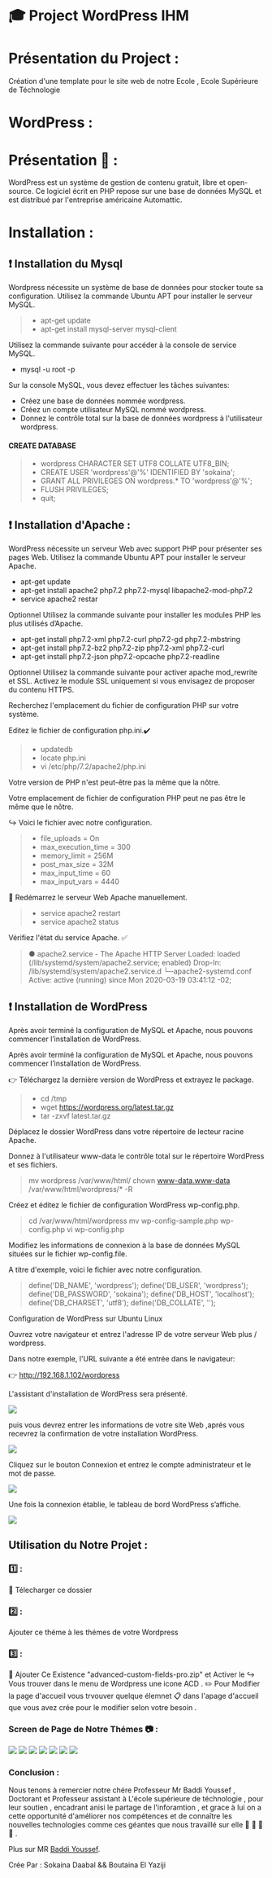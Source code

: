 #  :mortar_board: Project WordPress IHM

# Présentation du Project :
  Création d'une template pour le site web de notre Ecole , Ecole Supérieure de Téchnologie 
# WordPress :

# Présentation :bell: :

 WordPress est un système de gestion de contenu gratuit, libre et open-source. Ce logiciel écrit en PHP repose sur une base de données MySQL et est distribué par l'entreprise américaine Automattic.

# Installation :
## :exclamation: Installation du Mysql 
<p>Wordpress  nécessite un système de base de données pour stocker toute sa configuration.
Utilisez la commande Ubuntu APT pour installer le serveur MySQL.</p>

> * apt-get update
> * apt-get install mysql-server mysql-client

<p>Utilisez la commande suivante pour accéder à la console de service MySQL.</p>

 * mysql -u root -p

<p>Sur la console MySQL, vous devez effectuer les tâches suivantes:</p>

*  Créez une base de données nommée wordpress.
*  Créez un compte utilisateur MySQL nommé wordpress.
*  Donnez le contrôle total sur la base de données wordpress à l'utilisateur wordpress.

#### CREATE DATABASE 
> * wordpress CHARACTER SET UTF8 COLLATE UTF8_BIN;
> * CREATE USER 'wordpress'@'%' IDENTIFIED BY 'sokaina';
> * GRANT ALL PRIVILEGES ON wordpress.* TO 'wordpress'@'%';
> * FLUSH PRIVILEGES;
> * quit;

## :exclamation: Installation d'Apache :
<p>
 WordPress nécessite un serveur Web avec support PHP pour présenter ses pages Web.
Utilisez la commande Ubuntu APT pour installer le serveur Apache.
</p>
<ul>
 <li> apt-get update </li>
 <li> apt-get install apache2 php7.2 php7.2-mysql libapache2-mod-php7.2 </li>
 <li> service apache2 restar </li>
 </ul>
<p>
Optionnel Utilisez la commande suivante pour installer les modules PHP les plus utilisés d’Apache.
</p>
 <ul>
 <li> apt-get install php7.2-xml php7.2-curl php7.2-gd php7.2-mbstring </li>
<li> apt-get install php7.2-bz2 php7.2-zip php7.2-xml php7.2-curl </li>
<li> apt-get install php7.2-json php7.2-opcache php7.2-readline </li>
</ul>
<p>
Optionnel Utilisez la commande suivante pour activer apache mod_rewrite et SSL.
Activez le module SSL uniquement si vous envisagez de proposer du contenu HTTPS.
</p>

<p>
Recherchez l'emplacement du fichier de configuration PHP sur votre système.
</p>

Editez le fichier de configuration php.ini.:heavy_check_mark:

>  * updatedb
>  * locate php.ini
>  * vi /etc/php/7.2/apache2/php.ini

<p>Votre version de PHP n'est peut-être pas la même que la nôtre.</p>
<p>
Votre emplacement de fichier de configuration PHP peut ne pas être le même que le nôtre.</p>

 :arrow_right_hook: Voici le fichier avec notre configuration.

> * file_uploads = On
> * max_execution_time = 300
> * memory_limit = 256M
> * post_max_size = 32M
> * max_input_time = 60
> * max_input_vars = 4440

:arrows_counterclockwise:  Redémarrez le serveur Web Apache manuellement.

> *  service apache2 restart
> *  service apache2 status

Vérifiez l'état du service Apache. :white_check_mark:

> ● apache2.service - The Apache HTTP Server
> Loaded: loaded (/lib/systemd/system/apache2.service; enabled)
> Drop-In: /lib/systemd/system/apache2.service.d
> └─apache2-systemd.conf
> Active: active (running) since Mon 2020-03-19 03:41:12 -02;

## :exclamation: Installation de WordPress
<p>Après avoir terminé la configuration de MySQL et Apache, nous pouvons commencer l’installation de WordPress.</p>
<p>Après avoir terminé la configuration de MySQL et Apache, nous pouvons commencer l’installation de WordPress.</p>
 
 :point_right: Téléchargez la dernière version de WordPress et extrayez le package. 

> *  cd /tmp
> *  wget https://wordpress.org/latest.tar.gz
> *  tar -zxvf latest.tar.gz
<p>
Déplacez le dossier WordPress dans votre répertoire de lecteur racine Apache.
</p>
<p>
Donnez à l'utilisateur www-data le contrôle total sur le répertoire WordPress et ses fichiers.

>  mv wordpress /var/www/html/
> chown www-data.www-data /var/www/html/wordpress/* -R
</p>
<p>
Créez et éditez le fichier de configuration WordPress wp-config.php.
<p>

>  cd /var/www/html/wordpress
>  mv wp-config-sample.php wp-config.php
>  vi wp-config.php

<p>Modifiez les informations de connexion à la base de données MySQL situées sur le fichier wp-config.file.</p>

<p>A titre d'exemple, voici le fichier avec notre configuration.</p>

> define('DB_NAME', 'wordpress');
> define('DB_USER', 'wordpress');
> define('DB_PASSWORD', 'sokaina');
> define('DB_HOST', 'localhost');
> define('DB_CHARSET', 'utf8');
> define('DB_COLLATE', '');

Configuration de WordPress sur Ubuntu Linux

Ouvrez votre navigateur et entrez l'adresse IP de votre serveur Web plus / wordpress.

Dans notre exemple, l'URL suivante a été entrée dans le navigateur:


 :point_right:   http://192.168.1.102/wordpress

<p>L'assistant d'installation de WordPress sera présenté.</p>
<img src="https://github.com/BouTaina11/wordpress_Template_Project/blob/master/Project-WordPress/img/langue-installation-wordpress.png">
<p>
puis vous devrez entrer les informations de votre site Web ,aprés vous recevrez la confirmation de votre installation WordPress.</p>
<img src="https://github.com/BouTaina11/wordpress_Template_Project/blob/master/Project-WordPress/img/installer-wordpress2-271x300.png">
<p>
Cliquez sur le bouton Connexion et entrez le compte administrateur et le mot de passe.</p>
<img src="https://github.com/BouTaina11/wordpress_Template_Project/blob/master/Project-WordPress/img/xampp_wordpress-installation_4-1.png">
<p>Une fois la connexion établie, le tableau de bord WordPress s’affiche.</p>
<img src="https://github.com/BouTaina11/wordpress_Template_Project/blob/master/Project-WordPress/img/screen-themes.png">

## Utilisation du Notre Projet :
###  :one: :
   :open_file_folder: Télecharger ce dossier  
### :two: :
   Ajouter ce théme à les thémes de votre Wordpress 
### :three: :
   :memo: Ajouter Ce Existence "advanced-custom-fields-pro.zip" et Activer le 
   :arrow_right_hook: Vous trouver dans le menu de Wordpress une icone ACD . 
   :pencil2: Pour Modifier la page d'accueil vous trvouver quelque élemnet   :clipboard: dans l'apage d'accueil que vous avez crée pour le modifier selon votre besoin .
### Screen de Page de Notre Thémes :camera: :

<img src="https://github.com/BouTaina11/wordpress_Template_Project/blob/master/Project-WordPress/img/Screenshot_2020-03-29%20ESTSB.png">
<img src="https://github.com/BouTaina11/wordpress_Template_Project/blob/master/Project-WordPress/img/Screenshot_2020-03-29%20ESTSB(1).png">
<img src="https://github.com/BouTaina11/wordpress_Template_Project/blob/master/Project-WordPress/img/Screenshot_2020-03-29%20ESTSB(2)%20(1).png">
<img src="https://github.com/BouTaina11/wordpress_Template_Project/blob/master/Project-WordPress/img/Screenshot_2020-03-29%20ESTSB(2).png">
<img src="https://github.com/BouTaina11/wordpress_Template_Project/blob/master/Project-WordPress/img/Screenshot_2020-03-29%20ESTSB(3).png">
<img src="https://github.com/BouTaina11/wordpress_Template_Project/blob/master/Project-WordPress/img/Screenshot_2020-03-29%20ESTSB(4).png">
<img src="https://github.com/BouTaina11/wordpress_Template_Project/blob/master/Project-WordPress/img/Screenshot_2020-03-29%20ESTSB(5).png">
 
###  Conclusion  : 
Nous tenons à remercier notre chére Professeur Mr Baddi Youssef , Doctorant et Professeur assistant à L'école supérieure de téchnologie , pour leur soutien , encadrant anisi le partage de l'inforamtion , et grace à lui on a cette opportunité d'améliorer nos compétences et de connaître les nouvelles technologies comme ces géantes que nous travaillé sur elle  :pray: :pray: :pray: :pray: .
 
 
Plus sur MR [Baddi Youssef](https://https://www.linkedin.com/in/youssefbaddi/?locale=fr_FR).

Crée Par : Sokaina Daabal && Boutaina El Yaziji  
